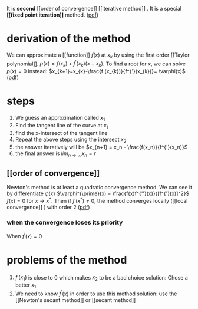 It is **second** [[order of convergence]] [[iterative method]] . It is a special **[[fixed point iteration]]** method. ([pdf](zotero://open-pdf/library/items/X3UESHXG?page=58&annotation=MM9Y6UZ4))
# derivation of the method 
We can approximate a [[function]] $f(x)$ at $x_k$ by using the first order [[Taylor polynomial]]. $p (x) = f(x_k)+f^{'}(x_k)(x-x_k)$. To find a root for $x$, we can solve $p (x) =0$ instead: $x_{k+1}=x_{k}-\frac{f (x_{k})}{f^{'}(x_{k})}= \varphi(x)$  
([pdf](zotero://open-pdf/library/items/X3UESHXG?page=59&annotation=7JE7QTZP))
# steps <!--SR:!2023-03-16,4,270!2023-03-16,3,252-->

1. We guess an approximation called $x_1$
2. Find the tangent line of the curve at $x_1$
3. find the x-intersect of the tangent line
4. Repeat the above steps using the intersect $x_2$
5. the answer iteratively will be $x_{n+1} = x_n - \frac{f(x_n)}{f^{'}(x_n)}$
6. the final answer is $lim_{n \to \infty} x_n = r$

## [[order of convergence]] 
Newton's method is at least a quadratic convergence method. 
We can see it by differentiate $\varphi(x)$ 
$\varphi^{\prime}(x) = \frac{f(x)f^{''}(x)}{[f^{'}(x)]^2}$
$f (x) = 0$ for $x\to x^{*}$. Then if $f^{'}(x^{*})\neq 0$, the method converges locally ([[local convergence]] ) with order $2$ 
([pdf](zotero://open-pdf/library/items/X3UESHXG?page=67&annotation=QW7VQ93P))
### when the convergence loses its priority
When $f^{\prime}(x)=0$
# problems of the method 
1.  $f^{'}(x_1)$ is close to $0$ which makes $x_2$ to be a bad choice
	solution: Chose a better $x_1$
1. We need to know $f^{'}(x)$ in order to use this method 
	solution: use the [[Newton's secant method]] or [[secant method]] 

